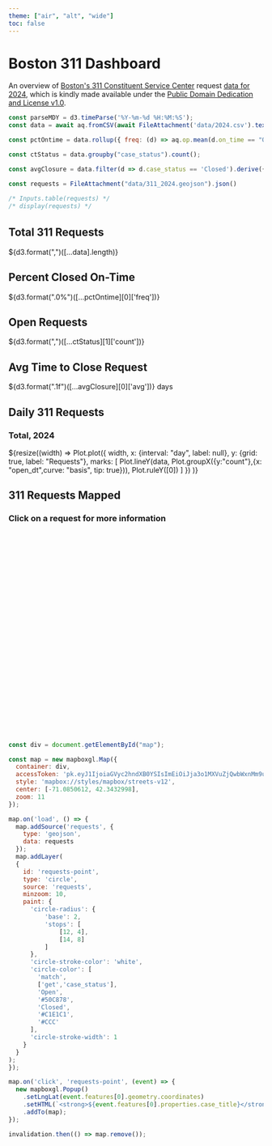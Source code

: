 ```yaml
---
theme: ["air", "alt", "wide"]
toc: false
---
```


# Boston 311 Dashboard
An overview of [Boston's 311 Constituent Service Center](https://www.boston.gov/departments/boston-311) request [data for 2024](https://data.boston.gov/dataset/311-service-requests/resource/dff4d804-5031-443a-8409-8344efd0e5c8), which is kindly made available under the [Public Domain Dedication and License v1.0](http://opendatacommons.org/licenses/pddl/1.0/).

```js
const parseMDY = d3.timeParse('%Y-%m-%d %H:%M:%S');
const data = await aq.fromCSV(await FileAttachment('data/2024.csv').text(), { parse: { open_dt: parseMDY, closed_dt: parseMDY } });

const pctOntime = data.rollup({ freq: (d) => aq.op.mean(d.on_time == "ONTIME") });

const ctStatus = data.groupby("case_status").count();

const avgClosure = data.filter(d => d.case_status == 'Closed').derive({ avg: aq.escape(d => d3.timeDay.count(d.open_dt,d.closed_dt)) }).rollup({ avg: aq.op.mean('avg')});

const requests = FileAttachment("data/311_2024.geojson").json()
```

```js
/* Inputs.table(requests) */
/* display(requests) */
```

<div class="grid grid-cols-4" style="margin-top: 2rem;">
  <div class="card">
    <h2>Total 311 Requests</h2>
    <span class="big">${d3.format(",")([...data].length)}</span>
  </div>
  <div class="card">
    <h2>Percent Closed On-Time</h2>
    <span class="big">${d3.format(".0%")([...pctOntime][0]['freq'])}</span>
  </div>
  <div class="card">
    <h2>Open Requests</h2>
    <span class="big">${d3.format(",")([...ctStatus][1]['count'])}</span>
  </div>
  <div class="card">
    <h2>Avg Time to Close Request</h2>
    <span class="big">${d3.format(".1f")([...avgClosure][0]['avg'])} days</span>
  </div>

</div>

  <div class="card">
  <h2>Daily 311 Requests</h2>
  <h3>Total, 2024</h3>
  <div>${resize((width) =>
      Plot.plot({
        width,
        x: {interval: "day", label: null},
        y: {grid: true, label: "Requests"},
        marks: [
            Plot.lineY(data, Plot.groupX({y:"count"},{x: "open_dt",curve: "basis", tip: true})),
          Plot.ruleY([0])
        ]
      })
  )}</div>
  </div>

<div class = "card">
<h2>311 Requests Mapped</h2>
  <h3>Click on a request for more information</h3>
<div id = "map" style = "height: 400px">
</div>
<div>



<!-- <div class="grid grid-cols-2" style="">
<div class="card">
<h2>Case Status</h2>
<h3>Total, 2024</h3>
 ${resize((width) =>
    Plot.plot({
      width,
      x: {label: "Status"},
      y: {grid: true, label: "Requests"},
      marks: [
          Plot.barY(data, Plot.groupX({y:"count"},{x: "case_status",curve: "basis"})),
        Plot.ruleY([0])
      ]
    })
)}
</div>
</div> -->

```js
const div = document.getElementById("map");

const map = new mapboxgl.Map({
  container: div,
  accessToken: 'pk.eyJ1IjoiaGVyc2hndXB0YSIsImEiOiJja3o1MXVuZjQwbWxnMm9ua2Rwc2Y5d2tpIn0.KVLDa3UW_yb4l_WkxZYDSQ',
  style: 'mapbox://styles/mapbox/streets-v12',
  center: [-71.0850612, 42.3432998],
  zoom: 11
});

map.on('load', () => {
  map.addSource('requests', {
    type: 'geojson',
    data: requests
  });
  map.addLayer(
  {
    id: 'requests-point',
    type: 'circle',
    source: 'requests',
    minzoom: 10,
    paint: {
      'circle-radius': {
          'base': 2,
          'stops': [
              [12, 4],
              [14, 8]
          ]
      },
      'circle-stroke-color': 'white',
      'circle-color': [
        'match',
        ['get','case_status'],
        'Open',
        '#50C878',
        'Closed',
        '#C1E1C1',
        '#CCC'
      ], 
      'circle-stroke-width': 1
    }
  }
);
});

map.on('click', 'requests-point', (event) => {
  new mapboxgl.Popup()
    .setLngLat(event.features[0].geometry.coordinates)
    .setHTML(`<strong>${event.features[0].properties.case_title}</strong><br>Location: ${event.features[0].properties.location}<br>Date Opened: ${event.features[0].properties.open_dt}<br>Status: ${event.features[0].properties.case_status}`)
    .addTo(map);
});

invalidation.then(() => map.remove());
```

